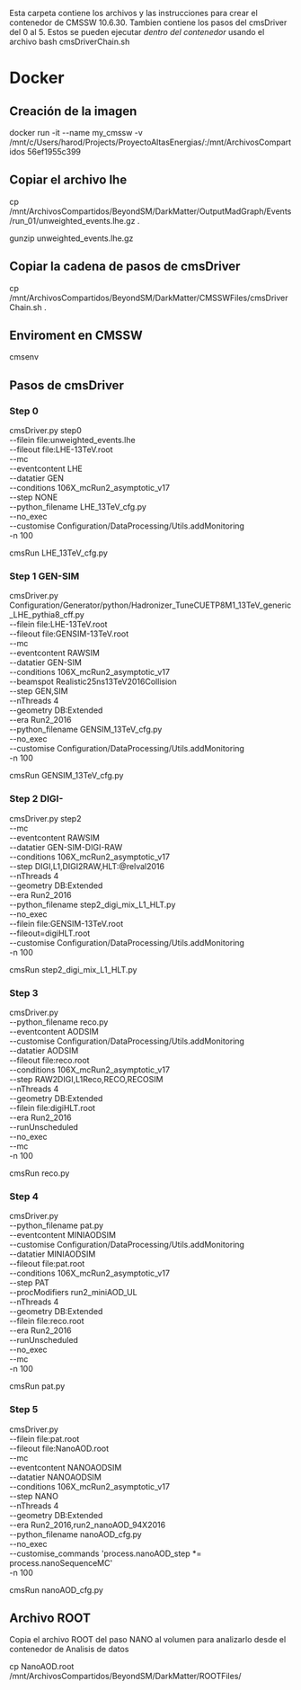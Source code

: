 Esta carpeta contiene los archivos y las instrucciones para crear el contenedor de CMSSW 10.6.30. Tambien contiene los pasos del cmsDriver del 0 al 5. Estos se pueden ejecutar *dentro del contenedor* usando el archivo bash cmsDriverChain.sh

# Docker

## Creación de la imagen

docker run -it --name my_cmssw -v /mnt/c/Users/harod/Projects/ProyectoAltasEnergias/:/mnt/ArchivosCompartidos 56ef1955c399

## Copiar el archivo lhe

cp /mnt/ArchivosCompartidos/BeyondSM/DarkMatter/OutputMadGraph/Events/run_01/unweighted_events.lhe.gz .

gunzip unweighted_events.lhe.gz

## Copiar la cadena de pasos de cmsDriver

cp /mnt/ArchivosCompartidos/BeyondSM/DarkMatter/CMSSWFiles/cmsDriverChain.sh .

## Enviroment en CMSSW

cmsenv

## Pasos de cmsDriver

### Step 0

cmsDriver.py step0 \
--filein file:unweighted_events.lhe \
--fileout file:LHE-13TeV.root \
--mc \
--eventcontent LHE \
--datatier GEN \
--conditions 106X_mcRun2_asymptotic_v17 \
--step NONE \
--python_filename LHE_13TeV_cfg.py \
--no_exec \
--customise Configuration/DataProcessing/Utils.addMonitoring \
-n 100

cmsRun LHE_13TeV_cfg.py

### Step 1 GEN-SIM

cmsDriver.py Configuration/Generator/python/Hadronizer_TuneCUETP8M1_13TeV_generic_LHE_pythia8_cff.py \
--filein file:LHE-13TeV.root \
--fileout file:GENSIM-13TeV.root \
--mc \
--eventcontent RAWSIM \
--datatier GEN-SIM \
--conditions 106X_mcRun2_asymptotic_v17 \
--beamspot Realistic25ns13TeV2016Collision \
--step GEN,SIM \
--nThreads 4 \
--geometry DB:Extended \
--era Run2_2016 \
--python_filename GENSIM_13TeV_cfg.py \
--no_exec \
--customise Configuration/DataProcessing/Utils.addMonitoring \
-n 100

cmsRun GENSIM_13TeV_cfg.py

### Step 2 DIGI-

cmsDriver.py step2 \
--mc \
--eventcontent RAWSIM \
--datatier GEN-SIM-DIGI-RAW \
--conditions 106X_mcRun2_asymptotic_v17 \
--step DIGI,L1,DIGI2RAW,HLT:@relval2016 \
--nThreads 4 \
--geometry DB:Extended \
--era Run2_2016 \
--python_filename step2_digi_mix_L1_HLT.py \
--no_exec \
--filein file:GENSIM-13TeV.root \
--fileout=digiHLT.root \
--customise Configuration/DataProcessing/Utils.addMonitoring \
-n 100

cmsRun step2_digi_mix_L1_HLT.py

### Step 3 


cmsDriver.py \
--python_filename reco.py \
--eventcontent AODSIM \
--customise Configuration/DataProcessing/Utils.addMonitoring \
--datatier AODSIM \
--fileout file:reco.root \
--conditions 106X_mcRun2_asymptotic_v17 \
--step RAW2DIGI,L1Reco,RECO,RECOSIM \
--nThreads 4 \
--geometry DB:Extended \
--filein file:digiHLT.root \
--era Run2_2016 \
--runUnscheduled \
--no_exec \
--mc \
-n 100

cmsRun reco.py

### Step 4

cmsDriver.py \
--python_filename pat.py \
--eventcontent MINIAODSIM \
--customise Configuration/DataProcessing/Utils.addMonitoring \
--datatier MINIAODSIM \
--fileout file:pat.root \
--conditions 106X_mcRun2_asymptotic_v17 \
--step PAT \
--procModifiers run2_miniAOD_UL \
--nThreads 4 \
--geometry DB:Extended \
--filein file:reco.root \
--era Run2_2016 \
--runUnscheduled \
--no_exec \
--mc \
-n 100

cmsRun pat.py

### Step 5

cmsDriver.py \
--filein file:pat.root \
--fileout file:NanoAOD.root \
--mc \
--eventcontent NANOAODSIM \
--datatier NANOAODSIM \
--conditions 106X_mcRun2_asymptotic_v17 \
--step NANO \
--nThreads 4 \
--geometry DB:Extended \
--era Run2_2016,run2_nanoAOD_94X2016 \
--python_filename nanoAOD_cfg.py \
--no_exec \
--customise_commands 'process.nanoAOD_step *= process.nanoSequenceMC' \
-n 100

cmsRun nanoAOD_cfg.py

## Archivo ROOT

Copia el archivo ROOT del paso NANO al volumen para analizarlo desde el contenedor de Analisis de datos

cp NanoAOD.root /mnt/ArchivosCompartidos/BeyondSM/DarkMatter/ROOTFiles/